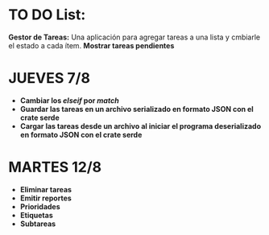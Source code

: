 # TO DO List: 
**Gestor de Tareas:** Una aplicación para agregar tareas a una lista y cmbiarle el estado a cada ítem.
**Mostrar tareas pendientes**

# JUEVES 7/8

* **Cambiar los *elseif* por *match***
* **Guardar las tareas en un archivo serializado en formato JSON con el crate serde**
* **Cargar las tareas desde un archivo al iniciar el programa deserializado en formato JSON con el crate serde**

# MARTES 12/8
* **Eliminar tareas**
* **Emitir reportes**
* **Prioridades**
* **Etiquetas**
* **Subtareas**
